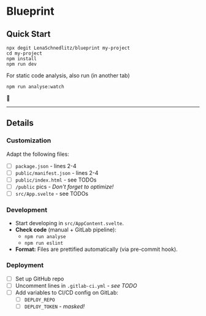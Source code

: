 # Blueprint

## Quick Start

```shell
npx degit LenaSchnedlitz/blueprint my-project
cd my-project
npm install
npm run dev
```

For static code analysis, also run (in another tab)

```shell
npm run analyse:watch
```

:bicyclist:

---

## Details

### Customization

Adapt the following files:

- [ ] `package.json` - lines 2-4
- [ ] `public/manifest.json` - lines 2-4
- [ ] `public/index.html` - see TODOs
- [ ] `/public` pics - _Don't forget to optimize!_
- [ ] `src/App.svelte` - see TODOs

### Development

- Start developing in `src/AppContent.svelte`.
- **Check code** (manual + GitLab pipeline):
  - `npm run analyse`
  - `npm run eslint`
- **Format:** Files are prettified automatically (via pre-commit hook).

### Deployment

- [ ] Set up GitHub repo
- [ ] Uncomment lines in `.gitlab-ci.yml` - _see TODO_
- [ ] Add variables to CI/CD config on GitLab:
  - [ ] `DEPLOY_REPO`
  - [ ] `DEPLOY_TOKEN` - _masked!_
